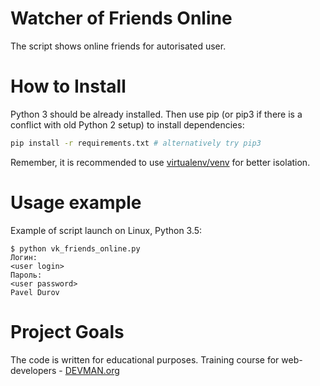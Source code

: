 # Watcher of Friends Online

The script shows online friends for autorisated user.

# How to Install

Python 3 should be already installed. Then use pip (or pip3 if there is a conflict with old Python 2 setup) to install dependencies:

```bash
pip install -r requirements.txt # alternatively try pip3
```

Remember, it is recommended to use [virtualenv/venv](https://devman.org/encyclopedia/pip/pip_virtualenv/) for better isolation.

# Usage example

Example of script launch on Linux, Python 3.5:

```
$ python vk_friends_online.py
Логин:
<user login>
Пароль:
<user password>
Pavel Durov
```

# Project Goals

The code is written for educational purposes. Training course for web-developers - [DEVMAN.org](https://devman.org)
